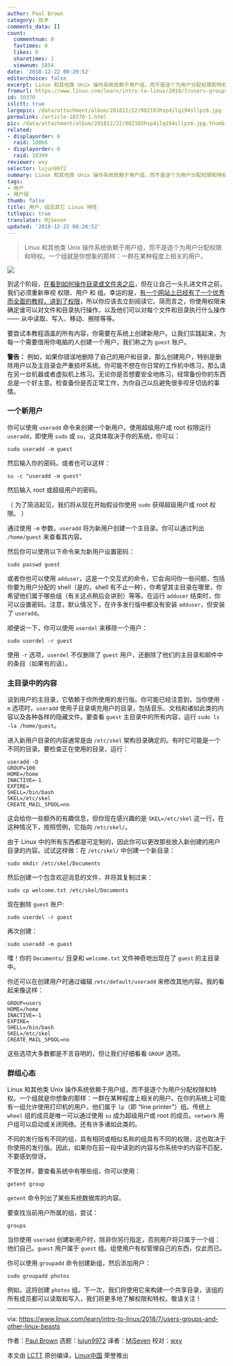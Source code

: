 ```yaml
---
author: Paul Brown
category: 技术
comments_data: []
count:
  commentnum: 0
  favtimes: 0
  likes: 0
  sharetimes: 1
  viewnum: 5854
date: '2018-12-22 00:20:52'
editorchoice: false
excerpt: Linux 和其他类 Unix 操作系统依赖于用户组，而不是逐个为用户分配权限和特权。一个组就是你想象的那样：一群在某种程度上相关的用户。
fromurl: https://www.linux.com/learn/intro-to-linux/2018/7/users-groups-and-other-linux-beasts
id: 10370
islctt: true
largepic: /data/attachment/album/201812/22/002103hsp4ilq194sllpz6.jpg
permalink: /article-10370-1.html
pic: /data/attachment/album/201812/22/002103hsp4ilq194sllpz6.jpg.thumb.jpg
related:
- displayorder: 0
  raid: 10066
- displayorder: 0
  raid: 10399
reviewer: wxy
selector: lujun9972
summary: Linux 和其他类 Unix 操作系统依赖于用户组，而不是逐个为用户分配权限和特权。一个组就是你想象的那样：一群在某种程度上相关的用户。
tags:
- 用户
- 用户组
thumb: false
title: 用户、组及其它 Linux 特性
titlepic: true
translator: MjSeven
updated: '2018-12-22 00:20:52'
---
```



> 
> Linux 和其他类 Unix 操作系统依赖于用户组，而不是逐个为用户分配权限和特权。一个组就是你想象的那样：一群在某种程度上相关的用户。
> 
> 
> 


![](/data/attachment/album/201812/22/002103hsp4ilq194sllpz6.jpg)


到这个阶段，[在看到如何操作目录或文件夹之后](/article-10066-1.html)，但在让自己一头扎进文件之前，我们必须重新审视 权限、用户 和 组。幸运的是，[有一个网站上已经有了一个优秀而全面的教程，讲到了权限](https://www.linux.com/learn/understanding-linux-file-permissions)，所以你应该去立刻阅读它。简而言之，你使用权限来确定谁可以对文件和目录执行操作，以及他们可以对每个文件和目录执行什么操作 —— 从中读取、写入、移动、擦除等等。


要尝试本教程涵盖的所有内容，你需要在系统上创建新用户。让我们实践起来，为每一个需要借用你电脑的人创建一个用户，我们称之为 `guest` 账户。


**警告：** 例如，如果你错误地删除了自己的用户和目录，那么创建用户，特别是删除用户以及主目录会严重损坏系统。你可能不想在你日常的工作机中练习，那么请在另一台机器或者虚拟机上练习。无论你是否想要安全地练习，经常备份你的东西总是一个好主意。检查备份是否正常工作，为你自己以后避免很多咬牙切齿的事情。


### 一个新用户


你可以使用 `useradd` 命令来创建一个新用户。使用超级用户或 root 权限运行 `useradd`，即使用 `sudo` 或 `su`，这具体取决于你的系统，你可以：



```
sudo useradd -m guest
```

然后输入你的密码。或者也可以这样：



```
su -c "useradd -m guest"
```

然后输入 root 或超级用户的密码。


（ 为了简洁起见，我们将从现在开始假设你使用 `sudo` 获得超级用户或 root 权限。 ）


通过使用 `-m` 参数，`useradd` 将为新用户创建一个主目录。你可以通过列出 `/home/guest` 来查看其内容。


然后你可以使用以下命令来为新用户设置密码：



```
sudo passwd guest
```

或者你也可以使用 `adduser`，这是一个交互式的命令，它会询问你一些问题，包括你要为用户分配的 shell（是的，shell 有不止一种），你希望其主目录在哪里，你希望他们属于哪些组（有关这点稍后会讲到）等等。在运行 `adduser` 结束时，你可以设置密码。注意，默认情况下，在许多发行版中都没有安装 `adduser`，但安装了 `useradd`。


顺便说一下，你可以使用 `userdel` 来移除一个用户：



```
sudo userdel -r guest
```

使用 `-r` 选项，`userdel` 不仅删除了 `guest` 用户，还删除了他们的主目录和邮件中的条目（如果有的话）。


### 主目录中的内容


谈到用户的主目录，它依赖于你所使用的发行版。你可能已经注意到，当你使用 `-m` 选项时，`useradd` 使用子目录填充用户的目录，包括音乐、文档和诸如此类的内容以及各种各样的隐藏文件。要查看 `guest` 主目录中的所有内容，运行 `sudo ls -la /home/guest`。


进入新用户目录的内容通常是由 `/etc/skel` 架构目录确定的。有时它可能是一个不同的目录。要检查正在使用的目录，运行：



```
useradd -D
GROUP=100
HOME=/home
INACTIVE=-1
EXPIRE=
SHELL=/bin/bash
SKEL=/etc/skel
CREATE_MAIL_SPOOL=no
```

这会给你一些额外的有趣信息，但你现在感兴趣的是 `SKEL=/etc/skel` 这一行，在这种情况下，按照惯例，它指向 `/etc/skel/`。


由于 Linux 中的所有东西都是可定制的，因此你可以更改那些放入新创建的用户目录的内容。试试这样做：在 `/etc/skel/` 中创建一个新目录：



```
sudo mkdir /etc/skel/Documents
```

然后创建一个包含欢迎消息的文件，并将其复制过来：



```
sudo cp welcome.txt /etc/skel/Documents
```

现在删除 `guest` 账户:



```
sudo userdel -r guest
```

再次创建：



```
sudo useradd -m guest
```

嘿！你的 `Documents/` 目录和 `welcome.txt` 文件神奇地出现在了 `guest` 的主目录中。


你还可以在创建用户时通过编辑 `/etc/default/useradd` 来修改其他内容。我的看起来像这样：



```
GROUP=users
HOME=/home
INACTIVE=-1
EXPIRE=
SHELL=/bin/bash
SKEL=/etc/skel
CREATE_MAIL_SPOOL=no
```

这些选项大多数都是不言自明的，但让我们仔细看看 `GROUP` 选项。


### 群组心态


Linux 和其他类 Unix 操作系统依赖于用户组，而不是逐个为用户分配权限和特权。一个组就是你想象的那样：一群在某种程度上相关的用户。在你的系统上可能有一组允许使用打印机的用户，他们属于 `lp`（即 “line printer”）组。传统上 `wheel` 组的成员是唯一可以通过使用 `su` 成为超级用户或 root 的成员。`network` 用户组可以启动或关闭网络。还有许多诸如此类的。


不同的发行版有不同的组，具有相同或相似名称的组具有不同的权限，这也取决于你使用的发行版。因此，如果你在前一段中读到的内容与你系统中的内容不匹配，不要感到惊讶。


不管怎样，要查看系统中有哪些组，你可以使用：



```
getent group
```

`getent` 命令列出了某些系统数据库的内容。


要查找当前用户所属的组，尝试：



```
groups
```

当你使用 `useradd` 创建新用户时，除非你另行指定，否则用户将只属于一个组：他们自己。`guest` 用户属于 `guest` 组。组使用户有权管理自己的东西，仅此而已。


你可以使用 `groupadd` 命令创建新组，然后添加用户：



```
sudo groupadd photos
```

例如，这将创建 `photos` 组。下一次，我们将使用它来构建一个共享目录，该组的所有成员都可以读取和写入，我们将更多地了解权限和特权。敬请关注！




---


via: <https://www.linux.com/learn/intro-to-linux/2018/7/users-groups-and-other-linux-beasts>


作者：[Paul Brown](https://www.linux.com/users/bro66) 选题：[lujun9972](https://github.com/lujun9972) 译者：[MjSeven](https://github.com/MjSeven) 校对：[wxy](https://github.com/wxy)


本文由 [LCTT](https://github.com/LCTT/TranslateProject) 原创编译，[Linux中国](https://linux.cn/) 荣誉推出